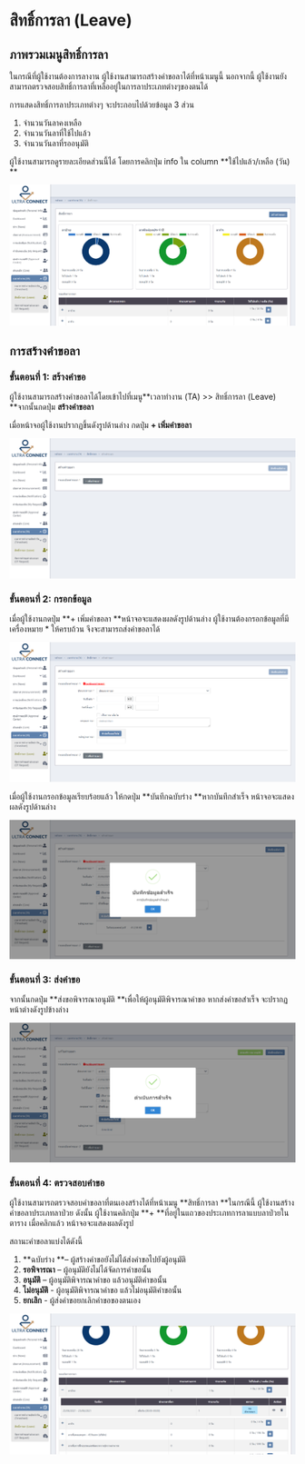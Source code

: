 # สิทธิ์การลา (Leave)

## ภาพรวมเมนูสิทธิ์การลา

ในกรณีที่ผู้ใช้งานต้องการลางาน ผู้ใช้งานสามารถสร้างคำขอลาได้ที่หน้าเมนูนี้ นอกจากนี้ ผู้ใช้งานยังสามารถตรวจสอบสิทธิ์การลาที่เหลืออยู่ในการลาประเภทต่างๆของตนได้

การแสดงสิทธิ์การลาประเภทต่างๆ จะประกอบไปด้วยข้อมูล 3 ส่วน

1. จำนวนวันลาคงเหลือ
2. จำนวนวันลาที่ใช้ไปแล้ว
3. จำนวนวันลาที่รออนุมัติ

ผู้ใช้งานสามารถดูรายละเอียดส่วนนี้ได้ โดยการคลิกปุ่ม info ใน column **ใช้ไปแล้ว/เหลือ (วัน) **

![หน้าจอเมนูสิทธิ์การลา](<../../.gitbook/assets/image (54).png>)

## การสร้างคำขอลา

### ขั้นตอนที่ 1: สร้างคำขอ

ผู้ใช้งานสามารถสร้างคำขอลาได้โดยเข้าไปที่เมนู**เวลาทำงาน (TA) >> สิทธิ์การลา (Leave) **จากนั้นกดปุ่ม **สร้างคำขอลา**

เมื่อหน้าจอผู้ใช้งานปรากฏขึ้นดังรูปด้านล่าง กดปุ่ม **+ เพิ่มคำขอลา**

![หน้าจอเมนูสร้างคำขอลา แสดงขึ้นหลังจากกุปุ่ม สร้างคำขอลา ในหน้าเมนูสิทธิ์การลา](<../../.gitbook/assets/image (55).png>)

### ขั้นตอนที่ 2: กรอกข้อมูล

เมื่อผู้ใช้งานกดปุ่ม **+ เพิ่มคำขอลา **หน้าจอจะแสดงผลดังรูปด้านล่าง ผู้ใช้งานต้องกรอกข้อมูลที่มีเครื่องหมาย \* ให้ครบถ้วน จึงจะสามารถส่งคำขอลาได้

![หน้าจอเพิ่มข้อมูลคำขอลา](<../../.gitbook/assets/image (56).png>)

เมื่อผู้ใช้งานกรอกข้อมูลเรียบร้อยแล้ว ให้กดปุ่ม **บันทึกฉบับร่าง **หากบันทึกสำเร็จ หน้าจอจะแสดงผลดังรูปด้านล่าง

![บันทึกข้อมูลขอลาสำเร็จ](<../../.gitbook/assets/image (57).png>)

### ขั้นตอนที่ 3: ส่งคำขอ

จากนั้นกดปุ่ม **ส่งขอพิจารณาอนุมัติ **เพื่อให้ผู้อนุมัติพิจารณาคำขอ หากส่งคำขอสำเร็จ จะปรากฏหน้าต่างดังรูปข้างล่าง

![ส่งคำขอลาสำเร็จ](<../../.gitbook/assets/image (58).png>)

### ขั้นตอนที่ 4: ตรวจสอบคำขอ

ผู้ใช้งานสามารถตรวจสอบคำขอลาที่ตนเองสร้างได้ที่หน้าเมนู **สิทธิ์การลา **ในกรณีนี้ ผู้ใช้งานสร้างคำขอลาประเภทลาป่วย ดังนั้น ผู้ใช้งานคลิกปุ่ม **+ **ที่อยู่ในแถวของประเภทการลาแบบลาป่วยในตาราง เมื่อคลิกแล้ว หน้าจอจะแสดงผลดังรูป

สถานะคำขอลาแบ่งได้ดังนี้

1. **ฉบับร่าง **– ผู้สร้างคำขอยังไม่ได้ส่งคำขอไปยังผู้อนุมัติ
2. **รอพิจารณา** – ผู้อนุมัติยังไม่ได้จัดการคำขอนั้น
3. **อนุมัติ** – ผู้อนุมัติพิจารณาคำขอ แล้วอนุมัติคำขอนั้น
4. **ไม่อนุมัติ** - ผู้อนุมัติพิจารณาคำขอ แล้วไม่อนุมัติคำขอนั้น&#x20;
5. **ยกเลิก** - ผู้ส่งคำขอยกเลิกคำขอของตนเอง

![ตรวจสอบสถานะคำขอลาประเภทลาป่วย](<../../.gitbook/assets/image (59).png>)
